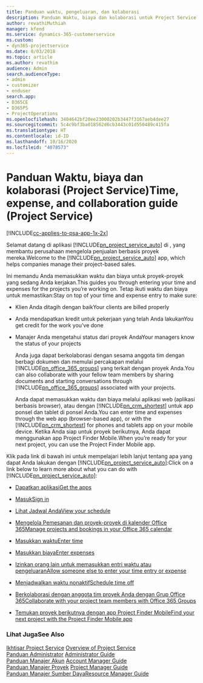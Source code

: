 ```yaml
---
title: Panduan waktu, pengeluaran, dan kolaborasi
description: Panduan Waktu, biaya dan kolaborasi untuk Project Service
author: revathiMuthiah
manager: kfend
ms.service: dynamics-365-customerservice
ms.custom:
- dyn365-projectservice
ms.date: 8/03/2018
ms.topic: article
ms.author: revathim
audience: Admin
search.audienceType:
- admin
- customizer
- enduser
search.app:
- D365CE
- D365PS
- ProjectOperations
ms.openlocfilehash: 3404642bf20ee23000202b3447f3167aeb4dee27
ms.sourcegitcommit: 5c4c9bf3ba018562d6cb3443c01d550489c415fa
ms.translationtype: HT
ms.contentlocale: id-ID
ms.lasthandoff: 10/16/2020
ms.locfileid: "4078573"
---
```

# <a name="time-expense-and-collaboration-guide-project-service"></a><span data-ttu-id="0d38a-103">Panduan Waktu, biaya dan kolaborasi (Project Service)</span><span class="sxs-lookup"><span data-stu-id="0d38a-103">Time, expense, and collaboration guide (Project Service)</span></span>

[!INCLUDE[cc-applies-to-psa-app-1x-2x](../includes/cc-applies-to-psa-app-1x-2x.md)]

<span data-ttu-id="0d38a-104">Selamat datang di aplikasi [!INCLUDE[pn_project_service_auto](../includes/pn-project-service-auto.md)] di , yang membantu perusahaan mengelola penjualan berbasis proyek mereka.</span><span class="sxs-lookup"><span data-stu-id="0d38a-104">Welcome to the [!INCLUDE[pn_project_service_auto](../includes/pn-project-service-auto.md)] app, which helps companies manage their project-based sales.</span></span> 
  
 <span data-ttu-id="0d38a-105">Ini memandu Anda memasukkan waktu dan biaya untuk proyek-proyek yang sedang Anda kerjakan.</span><span class="sxs-lookup"><span data-stu-id="0d38a-105">This guides you through entering your time and expenses for the projects you’re working on.</span></span> <span data-ttu-id="0d38a-106">Tetap ikuti waktu dan biaya untuk memastikan:</span><span class="sxs-lookup"><span data-stu-id="0d38a-106">Stay on top of your time and expense entry to make sure:</span></span>  
  
- <span data-ttu-id="0d38a-107">Klien Anda ditagih dengan baik</span><span class="sxs-lookup"><span data-stu-id="0d38a-107">Your clients are billed properly</span></span>  
  
- <span data-ttu-id="0d38a-108">Anda mendapatkan kredit untuk pekerjaan yang telah Anda lakukan</span><span class="sxs-lookup"><span data-stu-id="0d38a-108">You get credit for the work you’ve done</span></span>  
  
- <span data-ttu-id="0d38a-109">Manajer Anda mengetahui status dari proyek Anda</span><span class="sxs-lookup"><span data-stu-id="0d38a-109">Your managers know the status of your projects</span></span>  
  
  <span data-ttu-id="0d38a-110">Anda juga dapat berkolaborasi dengan sesama anggota tim dengan berbagi dokumen dan memulai percakapan melalui [!INCLUDE[pn_office_365_groups](../includes/pn-office-365-groups.md)] yang terkait dengan proyek Anda.</span><span class="sxs-lookup"><span data-stu-id="0d38a-110">You can also collaborate with your fellow team members by sharing documents and starting conversations through [!INCLUDE[pn_office_365_groups](../includes/pn-office-365-groups.md)] associated with your projects.</span></span>  
  
  <span data-ttu-id="0d38a-111">Anda dapat memasukkan waktu dan biaya melalui aplikasi web (aplikasi berbasis browser), atau dengan [!INCLUDE[pn_crm_shortest](../includes/pn-crm-shortest.md)] untuk app ponsel dan tablet di ponsel Anda.</span><span class="sxs-lookup"><span data-stu-id="0d38a-111">You can enter time and expenses through the web app (browser-based app), or with the [!INCLUDE[pn_crm_shortest](../includes/pn-crm-shortest.md)] for phones and tablets app on your mobile device.</span></span> <span data-ttu-id="0d38a-112">Ketika Anda siap untuk proyek berikutnya, Anda dapat menggunakan app Project Finder Mobile.</span><span class="sxs-lookup"><span data-stu-id="0d38a-112">When you’re ready for your next project, you can use the Project Finder Mobile app.</span></span>  
  
<span data-ttu-id="0d38a-113">Klik pada link di bawah ini untuk mempelajari lebih lanjut tentang apa yang dapat Anda lakukan dengan [!INCLUDE[pn_project_service_auto](../includes/pn-project-service-auto.md)]:</span><span class="sxs-lookup"><span data-stu-id="0d38a-113">Click on a link below to learn more about what you can do with [!INCLUDE[pn_project_service_auto](../includes/pn-project-service-auto.md)]:</span></span>  
  
-   [<span data-ttu-id="0d38a-114">Dapatkan aplikasi</span><span class="sxs-lookup"><span data-stu-id="0d38a-114">Get the apps</span></span>](../psa/get-apps.md)  
  
-   [<span data-ttu-id="0d38a-115">Masuk</span><span class="sxs-lookup"><span data-stu-id="0d38a-115">Sign in</span></span>](../psa/sign-in.md)  
  
-   [<span data-ttu-id="0d38a-116">Lihat Jadwal Anda</span><span class="sxs-lookup"><span data-stu-id="0d38a-116">View your schedule</span></span>](../psa/view-schedule.md)  
  
-   [<span data-ttu-id="0d38a-117">Mengelola Pemesanan dan proyek-proyek di kalender Office 365</span><span class="sxs-lookup"><span data-stu-id="0d38a-117">Manage projects and bookings in your Office 365 calendar</span></span>](../psa/manage-project-bookings-office-365-calendar.md)  
  
-   [<span data-ttu-id="0d38a-118">Masukkan waktu</span><span class="sxs-lookup"><span data-stu-id="0d38a-118">Enter time</span></span>](../psa/enter-time.md)  
  
-   [<span data-ttu-id="0d38a-119">Masukkan biaya</span><span class="sxs-lookup"><span data-stu-id="0d38a-119">Enter expenses</span></span>](../psa/enter-expenses.md)  
  
-   [<span data-ttu-id="0d38a-120">Izinkan orang lain untuk memasukkan entri waktu atau pengeluaran</span><span class="sxs-lookup"><span data-stu-id="0d38a-120">Allow someone else to enter your time entry or expense</span></span>](../psa/allow-someone-else-enter-time-entry-expense.md)  
  
-   [<span data-ttu-id="0d38a-121">Menjadwalkan waktu nonaktif</span><span class="sxs-lookup"><span data-stu-id="0d38a-121">Schedule time off</span></span>](../psa/schedule-time-off.md)  
  
-   [<span data-ttu-id="0d38a-122">Berkolaborasi dengan anggota tim proyek Anda dengan Grup Office 365</span><span class="sxs-lookup"><span data-stu-id="0d38a-122">Collaborate with your project team members with Office 365 Groups</span></span>](../psa/collaborate-project-team-members-office-365-groups.md)  
  
-   [<span data-ttu-id="0d38a-123">Temukan proyek berikutnya dengan app Project Finder Mobile</span><span class="sxs-lookup"><span data-stu-id="0d38a-123">Find your next project with the Project Finder Mobile app</span></span>](../psa/find-next-project-finder-mobile-app.md)  
  
### <a name="see-also"></a><span data-ttu-id="0d38a-124">Lihat Juga</span><span class="sxs-lookup"><span data-stu-id="0d38a-124">See Also</span></span>  
 <span data-ttu-id="0d38a-125">[Ikhtisar Project Service](../psa/overview.md) </span><span class="sxs-lookup"><span data-stu-id="0d38a-125">[Overview of Project Service](../psa/overview.md) </span></span>  
 <span data-ttu-id="0d38a-126">[Panduan Administrator](../psa/admin-guide.md) </span><span class="sxs-lookup"><span data-stu-id="0d38a-126">[Administrator Guide](../psa/admin-guide.md) </span></span>  
 <span data-ttu-id="0d38a-127">[Panduan Manajer Akun](../psa/account-manager-guide.md) </span><span class="sxs-lookup"><span data-stu-id="0d38a-127">[Account Manager Guide](../psa/account-manager-guide.md) </span></span>  
 <span data-ttu-id="0d38a-128">[Panduan Manajer Proyek](../psa/project-manager-guide.md) </span><span class="sxs-lookup"><span data-stu-id="0d38a-128">[Project Manager Guide](../psa/project-manager-guide.md) </span></span>  
 [<span data-ttu-id="0d38a-129">Panduan Manajer Sumber Daya</span><span class="sxs-lookup"><span data-stu-id="0d38a-129">Resource Manager Guide</span></span>](../psa/resource-manager-guide.md)   
